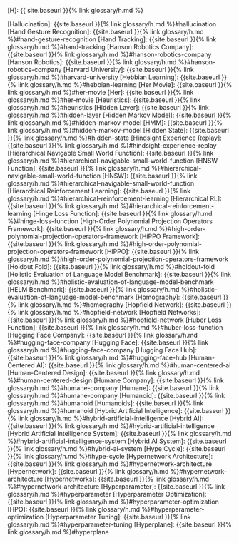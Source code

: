 [H]: {{ site.baseurl }}{% link glossary/h.md %}

[Hallucination]: {{site.baseurl }}{% link glossary/h.md %}#hallucination
[Hand Gesture Recognition]: {{site.baseurl }}{% link glossary/h.md %}#hand-gesture-recognition
[Hand Tracking]: {{site.baseurl }}{% link glossary/h.md %}#hand-tracking
[Hanson Robotics Company]: {{site.baseurl }}{% link glossary/h.md %}#hanson-robotics-company
[Hanson Robotics]: {{site.baseurl }}{% link glossary/h.md %}#hanson-robotics-company
[Harvard University]: {{site.baseurl }}{% link glossary/h.md %}#harvard-university
[Hebbian Learning]: {{site.baseurl }}{% link glossary/h.md %}#hebbian-learning
[Her Movie]: {{site.baseurl }}{% link glossary/h.md %}#her-movie
[Her]: {{site.baseurl }}{% link glossary/h.md %}#her-movie
[Heuristics]: {{site.baseurl }}{% link glossary/h.md %}#heuristics
[Hidden Layer]: {{site.baseurl }}{% link glossary/h.md %}#hidden-layer
[Hidden Markov Model]: {{site.baseurl }}{% link glossary/h.md %}#hidden-markov-model
[HMM]: {{site.baseurl }}{% link glossary/h.md %}#hidden-markov-model
[Hidden State]: {{site.baseurl }}{% link glossary/h.md %}#hidden-state
[Hindsight Experience Replay]: {{site.baseurl }}{% link glossary/h.md %}#hindsight-experience-replay
[Hierarchical Navigable Small World Function]: {{site.baseurl }}{% link glossary/h.md %}#hierarchical-navigable-small-world-function
[HNSW Function]: {{site.baseurl }}{% link glossary/h.md %}#hierarchical-navigable-small-world-function
[HNSW]: {{site.baseurl }}{% link glossary/h.md %}#hierarchical-navigable-small-world-function
[Hierarchical Reinforcement Learning]: {{site.baseurl }}{% link glossary/h.md %}#hierarchical-reinforcement-learning
[Hierarchical RL]: {{site.baseurl }}{% link glossary/h.md %}#hierarchical-reinforcement-learning
[Hinge Loss Function]: {{site.baseurl }}{% link glossary/h.md %}#hinge-loss-function
[High-Order Polynomial Projection Operators Framework]: {{site.baseurl }}{% link glossary/h.md %}#high-order-polynomial-projection-operators-framework
[HiPPO Framework]: {{site.baseurl }}{% link glossary/h.md %}#high-order-polynomial-projection-operators-framework
[HiPPO]: {{site.baseurl }}{% link glossary/h.md %}#high-order-polynomial-projection-operators-framework
[Holdout Fold]: {{site.baseurl }}{% link glossary/h.md %}#holdout-fold
[Holistic Evaluation of Language Model Benchmark]: {{site.baseurl }}{% link glossary/h.md %}#holistic-evaluation-of-language-model-benchmark
[HELM Benchmark]: {{site.baseurl }}{% link glossary/h.md %}#holistic-evaluation-of-language-model-benchmark
[Homography]: {{site.baseurl }}{% link glossary/h.md %}#homography
[Hopfield Network]: {{site.baseurl }}{% link glossary/h.md %}#hopfield-network
[Hopfield Networks]: {{site.baseurl }}{% link glossary/h.md %}#hopfield-network
[Huber Loss Function]: {{site.baseurl }}{% link glossary/h.md %}#huber-loss-function
[Hugging Face Company]: {{site.baseurl }}{% link glossary/h.md %}#hugging-face-company
[Hugging Face]: {{site.baseurl }}{% link glossary/h.md %}#hugging-face-company
[Hugging Face Hub]: {{site.baseurl }}{% link glossary/h.md %}#hugging-face-hub
[Human-Centered AI]: {{site.baseurl }}{% link glossary/h.md %}#human-centered-ai
[Human-Centered Design]: {{site.baseurl }}{% link glossary/h.md %}#human-centered-design
[Humane Company]: {{site.baseurl }}{% link glossary/h.md %}#humane-company
[Humane]: {{site.baseurl }}{% link glossary/h.md %}#humane-company
[Humanoid]: {{site.baseurl }}{% link glossary/h.md %}#humanoid
[Humanoids]: {{site.baseurl }}{% link glossary/h.md %}#humanoid
[Hybrid Artificial Intelligence]: {{site.baseurl }}{% link glossary/h.md %}#hybrid-artificial-intelligence
[Hybrid AI]: {{site.baseurl }}{% link glossary/h.md %}#hybrid-artificial-intelligence
[Hybrid Artificial Intelligence System]: {{site.baseurl }}{% link glossary/h.md %}#hybrid-artificial-intelligence-system
[Hybrid AI System]: {{site.baseurl }}{% link glossary/h.md %}#hybrid-ai-system
[Hype Cycle]: {{site.baseurl }}{% link glossary/h.md %}#hype-cycle
[Hypernetwork Architecture]: {{site.baseurl }}{% link glossary/h.md %}#hypernetwork-architecture
[Hypernetwork]: {{site.baseurl }}{% link glossary/h.md %}#hypernetwork-architecture
[Hypernetworks]: {{site.baseurl }}{% link glossary/h.md %}#hypernetwork-architecture
[Hyperparameter]: {{site.baseurl }}{% link glossary/h.md %}#hyperparameter
[Hyperparameter Optimization]: {{site.baseurl }}{% link glossary/h.md %}#hyperparameter-optimization
[HPO]: {{site.baseurl }}{% link glossary/h.md %}#hyperparameter-optimization
[Hyperparameter Tuning]: {{site.baseurl }}{% link glossary/h.md %}#hyperparameter-tuning
[Hyperplane]: {{site.baseurl }}{% link glossary/h.md %}#hyperplane
